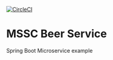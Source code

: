 [![CircleCI](https://circleci.com/gh/tmekos/mssc-beer-service/tree/main.svg?style=svg)](https://circleci.com/gh/tmekos/mssc-beer-service/tree/main)
# MSSC Beer Service 

Spring Boot Microservice example 